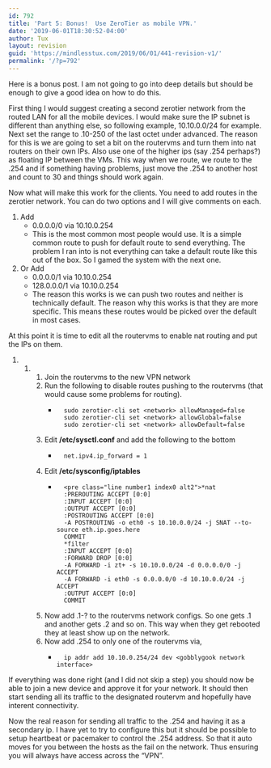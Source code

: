 ```yaml
---
id: 792
title: 'Part 5: Bonus!  Use ZeroTier as mobile VPN.'
date: '2019-06-01T18:30:52-04:00'
author: Tux
layout: revision
guid: 'https://mindlesstux.com/2019/06/01/441-revision-v1/'
permalink: '/?p=792'
---
```


Here is a bonus post. I am not going to go into deep details but should be enough to give a good idea on how to do this.

First thing I would suggest creating a second zerotier network from the routed LAN for all the mobile devices. I would make sure the IP subnet is different than anything else, so following example, 10.10.0.0/24 for example. Next set the range to .10-250 of the last octet under advanced. The reason for this is we are going to set a bit on the routervms and turn them into nat routers on their own IPs. Also use one of the higher ips (say .254 perhaps?) as floating IP between the VMs. This way when we route, we route to the .254 and if something having problems, just move the .254 to another host and count to 30 and things should work again.

Now what will make this work for the clients. You need to add routes in the zerotier network. You can do two options and I will give comments on each.

1. Add 
    - 0.0.0.0/0 via 10.10.0.254
    - This is the most common most people would use. It is a simple common route to push for default route to send everything. The problem I ran into is not everything can take a default route like this out of the box. So I gamed the system with the next one.
2. Or Add 
    - 0.0.0.0/1 via 10.10.0.254
    - 128.0.0.0/1 via 10.10.0.254
    - The reason this works is we can push two routes and neither is technically default. The reason why this works is that they are more specific. This means these routes would be picked over the default in most cases.

At this point it is time to edit all the routervms to enable nat routing and put the IPs on them.

1. 1. 1. Join the routervms to the new VPN network
        2. Run the following to disable routes pushing to the routervms (that would cause some problems for routing). 
            - ```
                sudo zerotier-cli set <network> allowManaged=false
                sudo zerotier-cli set <network> allowGlobal=false
                sudo zerotier-cli set <network> allowDefault=false
                ```
        3. Edit **/etc/sysctl.conf** and add the following to the bottom 
            - ```
                net.ipv4.ip_forward = 1
                ```
        4. Edit **/etc/sysconfig/iptables**
            - ```
                <pre class="line number1 index0 alt2">*nat
                :PREROUTING ACCEPT [0:0]
                :INPUT ACCEPT [0:0]
                :OUTPUT ACCEPT [0:0]
                :POSTROUTING ACCEPT [0:0]
                -A POSTROUTING -o eth0 -s 10.10.0.0/24 -j SNAT --to-source eth.ip.goes.here
                COMMIT
                *filter
                :INPUT ACCEPT [0:0]
                :FORWARD DROP [0:0]
                -A FORWARD -i zt+ -s 10.10.0.0/24 -d 0.0.0.0/0 -j ACCEPT
                -A FORWARD -i eth0 -s 0.0.0.0/0 -d 10.10.0.0/24 -j ACCEPT
                :OUTPUT ACCEPT [0:0]
                COMMIT
                ```
        5. Now add .1-? to the routervms network configs. So one gets .1 and another gets .2 and so on. This way when they get rebooted they at least show up on the network.
        6. Now add .254 to only one of the routervms via, 
            - ```
                ip addr add 10.10.0.254/24 dev <gobblygook network interface>
                ```

If everything was done right (and I did not skip a step) you should now be able to join a new device and approve it for your network. It should then start sending all its traffic to the designated routervm and hopefully have interent connectivity.

Now the real reason for sending all traffic to the .254 and having it as a secondary ip. I have yet to try to configure this but it should be possible to setup heartbeat or pacemaker to control the .254 address. So that it auto moves for you between the hosts as the fail on the network. Thus ensuring you will always have access across the “VPN”.